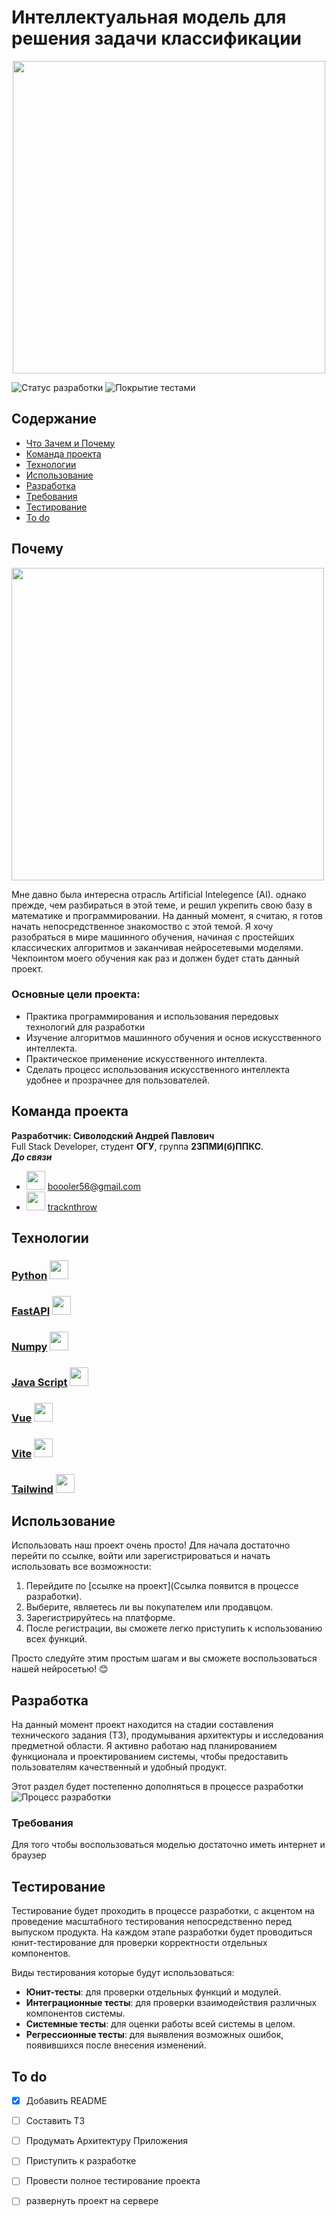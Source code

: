 # Интеллектуальная модель для решения задачи классификации
<p align="center"><img src="https://media.proglib.io/wp-uploads/2018/03/network.jpg" width="500"></p>


![Статус разработки](https://img.shields.io/badge/Статус%20разработки-Разработка%20ТЗ%20и%20исследование%20предметной%20области-red)
![Покрытие тестами](https://img.shields.io/badge/Покрытие%20тестами-0%25-red)

## Содержание
- [Что Зачем и Почему](#почему)
- [Команда проекта](#команда-проекта)
- [Технологии](#технологии)
- [Использование](#использование)
- [Разработка](#разработка)
- [Требования](#требования)
- [Тестирование](#тестирование)
- [To do](#to-do)



## Почему 
<img src="https://s.1rnd.ru/section/newsInText/upload/images/news/intext/000/053/256/j2d-sctpkng_605decdcc841e.jpg" width="500">

Мне давно была интересна отрасль Artificial Intelegence (AI). однако прежде, чем разбираться в этой теме, и решил укрепить свою базу в математике и программировании. На данный момент, я считаю, я готов начать непосредственное знакомоство с этой темой.
Я хочу разобраться в мире машинного обучения, начиная с простейших классических алгоритмов и заканчивая нейросетевыми моделями. Чекпоинтом моего обучения как раз и должен будет стать данный проект.

### Основные цели проекта:
- Практика программирования и использования передовых технологий для разработки
- Изучение алгоритмов машинного обучения и основ искусственного интеллекта.
- Практическое применение искусственного интеллекта.
- Сделать процесс использования искусственного интеллекта удобнее и прозрачнее для пользователей.


## Команда проекта

**Разработчик: Сиволодский Андрей Павлович**  
Full Stack Developer, студент **ОГУ**, группа **23ПМИ(б)ППКС**.  
***До связи***
- <img src="https://upload.wikimedia.org/wikipedia/commons/thumb/7/7e/Gmail_icon_%282020%29.svg/160px-Gmail_icon_%282020%29.svg.png" width="30"> [boooler56@gmail.com](mailto:booler56@gmail.com) 
- <img src="https://upload.wikimedia.org/wikipedia/commons/thumb/8/83/Telegram_2019_Logo.svg/225px-Telegram_2019_Logo.svg.png" width="30"> [tracknthrow](https://t.me/tracknthrow)


## Технологии

### [Python](https://www.python.org)   <img src="https://www.python.org/static/img/python-logo-large.c36dccadd999.png?1646853871" width="30">
### [FastAPI](https://fastapi.tiangolo.com/)   <img src="https://fastapi.tiangolo.com/img/favicon.png" width="30">
### [Numpy](https://numpy.org)   <img src="https://numpy.org/images/logo.svg" width="30">
### [Java Script](https://learn.javascript.ru)   <img src="https://upload.wikimedia.org/wikipedia/commons/thumb/9/99/Unofficial_JavaScript_logo_2.svg/120px-Unofficial_JavaScript_logo_2.svg.png" width="30">
### [Vue](https://vuejs.org)   <img src="https://upload.wikimedia.org/wikipedia/commons/thumb/9/95/Vue.js_Logo_2.svg/139px-Vue.js_Logo_2.svg.png" width="30">
### [Vite](https://vite.dev)   <img src="https://vite.dev/logo.svg" width="30">
### [Tailwind](https://tailwindcss.com/) <img src="https://codekitapp.com/images/help/free-tailwind-icon@2x.png" width="30">


## Использование

Использовать наш проект очень просто! Для начала достаточно перейти по ссылке, войти или зарегистрироваться и начать использовать все возможности:

1. Перейдите по [ссылке на проект](Ссылка появится в процессе разработки).
2. Выберите, являетесь ли вы покупателем или продавцом.
3. Зарегистрируйтесь на платформе.
4. После регистрации, вы сможете легко приступить к использованию всех функций.

Просто следуйте этим простым шагам и вы сможете воспользоваться нашей нейросетью! 😊
## Разработка

На данный момент проект находится на стадии составления технического задания (ТЗ), продумывания архитектуры и исследования предметной области. Я активно работаю над планированием функционала и проектированием системы, чтобы предоставить пользователям качественный и удобный продукт.

Этот раздел будет постепенно дополняться в процессе разработки                  ![Процесс разработки](https://img.shields.io/badge/Процесс%20разработки-0%25-red)

### Требования
Для того чтобы воспользоваться моделью достаточно иметь интернет и браузер

## Тестирование

Тестирование будет проходить в процессе разработки, с акцентом на проведение масштабного тестирования непосредственно перед выпуском продукта. На каждом этапе разработки будет проводиться юнит-тестирование для проверки корректности отдельных компонентов.

Виды тестирования которые будут использоваться:
- **Юнит-тесты**: для проверки отдельных функций и модулей.
- **Интеграционные тесты**: для проверки взаимодействия различных компонентов системы.
- **Системные тесты**: для оценки работы всей системы в целом.
- **Регрессионные тесты**: для выявления возможных ошибок, появившихся после внесения изменений.



## To do
- [x] Добавить README
- [ ] Составить ТЗ
- [ ] Продумать Архитектуру Приложения
- [ ] Приступить к разработке
- [ ] Провести полное тестирование проекта
- [ ] развернуть проект на сервере




